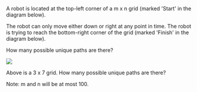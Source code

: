 A robot is located at the top-left corner of a m x n grid (marked 'Start' in the diagram below).

The robot can only move either down or right at any point in time. The robot is trying to reach the bottom-right corner of the grid (marked 'Finish' in the diagram below).

How many possible unique paths are there?

![](https://leetcode.com/static/images/problemset/robot_maze.png)

Above is a 3 x 7 grid. How many possible unique paths are there?

Note: m and n will be at most 100.
